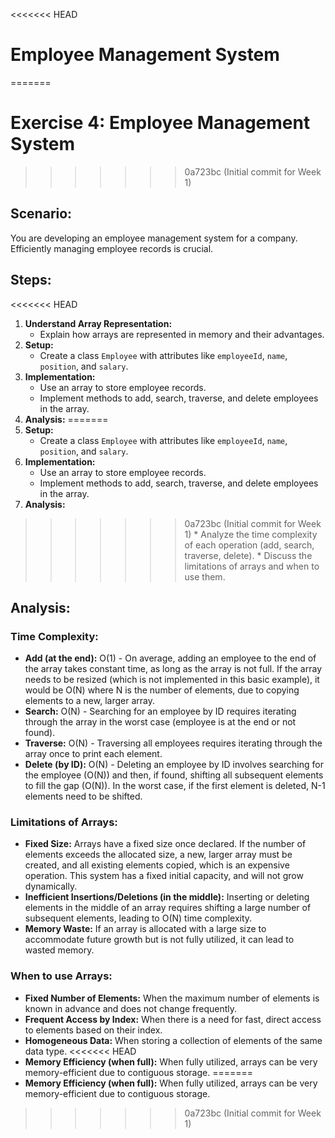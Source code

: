 <<<<<<< HEAD
# Employee Management System
=======
# Exercise 4: Employee Management System
>>>>>>> 0a723bc (Initial commit for Week 1)

## Scenario:
You are developing an employee management system for a company. Efficiently managing employee records is crucial.

## Steps:
<<<<<<< HEAD
1.  **Understand Array Representation:**
    *   Explain how arrays are represented in memory and their advantages.
2.  **Setup:**
    *   Create a class `Employee` with attributes like `employeeId`, `name`, `position`, and `salary`.
3.  **Implementation:**
    *   Use an array to store employee records.
    *   Implement methods to add, search, traverse, and delete employees in the array.
4.  **Analysis:**
=======
1.  **Setup:**
    *   Create a class `Employee` with attributes like `employeeId`, `name`, `position`, and `salary`.
2.  **Implementation:**
    *   Use an array to store employee records.
    *   Implement methods to add, search, traverse, and delete employees in the array.
3.  **Analysis:**
>>>>>>> 0a723bc (Initial commit for Week 1)
    *   Analyze the time complexity of each operation (add, search, traverse, delete).
    *   Discuss the limitations of arrays and when to use them.

## Analysis:

### Time Complexity:

*   **Add (at the end):** O(1) - On average, adding an employee to the end of the array takes constant time, as long as the array is not full. If the array needs to be resized (which is not implemented in this basic example), it would be O(N) where N is the number of elements, due to copying elements to a new, larger array.
*   **Search:** O(N) - Searching for an employee by ID requires iterating through the array in the worst case (employee is at the end or not found).
*   **Traverse:** O(N) - Traversing all employees requires iterating through the array once to print each element.
*   **Delete (by ID):** O(N) - Deleting an employee by ID involves searching for the employee (O(N)) and then, if found, shifting all subsequent elements to fill the gap (O(N)). In the worst case, if the first element is deleted, N-1 elements need to be shifted.

### Limitations of Arrays:

*   **Fixed Size:** Arrays have a fixed size once declared. If the number of elements exceeds the allocated size, a new, larger array must be created, and all existing elements copied, which is an expensive operation. This system has a fixed initial capacity, and will not grow dynamically.
*   **Inefficient Insertions/Deletions (in the middle):** Inserting or deleting elements in the middle of an array requires shifting a large number of subsequent elements, leading to O(N) time complexity.
*   **Memory Waste:** If an array is allocated with a large size to accommodate future growth but is not fully utilized, it can lead to wasted memory.

### When to use Arrays:

*   **Fixed Number of Elements:** When the maximum number of elements is known in advance and does not change frequently.
*   **Frequent Access by Index:** When there is a need for fast, direct access to elements based on their index.
*   **Homogeneous Data:** When storing a collection of elements of the same data type.
<<<<<<< HEAD
*   **Memory Efficiency (when full):** When fully utilized, arrays can be very memory-efficient due to contiguous storage. 
=======
*   **Memory Efficiency (when full):** When fully utilized, arrays can be very memory-efficient due to contiguous storage. 
>>>>>>> 0a723bc (Initial commit for Week 1)
